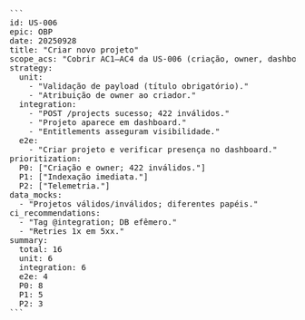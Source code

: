 <pre>```
id: US-006
epic: OBP
date: 20250928
title: "Criar novo projeto"
scope_acs: "Cobrir AC1–AC4 da US-006 (criação, owner, dashboard, validação 422)."
strategy:
  unit:
    - "Validação de payload (título obrigatório)."
    - "Atribuição de owner ao criador."
  integration:
    - "POST /projects sucesso; 422 inválidos."
    - "Projeto aparece em dashboard."
    - "Entitlements asseguram visibilidade."
  e2e:
    - "Criar projeto e verificar presença no dashboard."
prioritization:
  P0: ["Criação e owner; 422 inválidos."]
  P1: ["Indexação imediata."]
  P2: ["Telemetria."]
data_mocks:
  - "Projetos válidos/inválidos; diferentes papéis."
ci_recommendations:
  - "Tag @integration; DB efêmero."
  - "Retries 1x em 5xx."
summary:
  total: 16
  unit: 6
  integration: 6
  e2e: 4
  P0: 8
  P1: 5
  P2: 3
```</pre>
